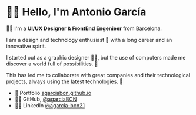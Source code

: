 # 🙋‍♂️ Hello, I'm Antonio García

👨‍💻 I'm a **UI/UX Designer & FrontEnd Engenieer** from Barcelona.

I am a design and technology enthusiast 💞 with a long career and an innovative spirit.

I started out as a graphic designer 👨‍🎨, but the use of computers made me discover a world full of possibilities. 🤩

This has led me to collaborate with great companies and their technological projects, always using the latest technologies. 🤖

- 💼 Portfolio [agarciabcn.github.io](https://agarciabcn.github.io/)
- 🐱‍👤 GitHub, [@agarciaBCN](https://github.com/agarciaBCN/)
- 👨‍💼 LinkedIn [@agarcia-bcn21](https://www.linkedin.com/in/agarcia-bcn21/)
